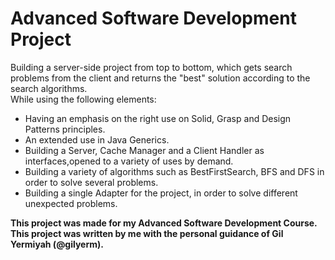 # Advanced Software Development Project

Building a server-side project from top to bottom, which gets search problems from the client and returns the "best" solution according to the search algorithms.<br />
While using the following elements:

  - Having an emphasis on the right use on Solid, Grasp and Design Patterns principles.
  - An extended use in Java Generics.
  - Building a Server, Cache Manager and a Client Handler as interfaces,opened to a variety of uses by demand.
  - Building a variety of algorithms such as BestFirstSearch, BFS and DFS in order to solve several problems.
  - Building a single Adapter for the project, in order to solve different unexpected problems.


**This project was made for my Advanced Software Development Course.<br />
This project was written by me with the personal guidance of Gil Yermiyah (@gilyerm).**
